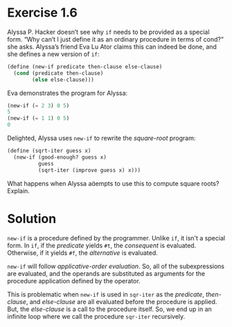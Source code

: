 # Exercise 1.6

Alyssa P. Hacker doesn’t see why `if` needs to be provided as a special form. “Why can’t I just define it as an ordinary procedure in terms of cond?” she asks. Alyssa’s friend Eva Lu Ator claims this can indeed be done, and she defines a new version of `if`:

```scheme
(define (new-if predicate then-clause else-clause)
  (cond (predicate then-clause)
        (else else-clause)))
```
Eva demonstrates the program for Alyssa:

```scheme
(new-if (= 2 3) 0 5)
5
(new-if (= 1 1) 0 5)
0
```

Delighted, Alyssa uses `new-if` to rewrite the *square-root* program:

```scheme
(define (sqrt-iter guess x)
  (new-if (good-enough? guess x)
          guess
          (sqrt-iter (improve guess x) x)))
```
What happens when Alyssa aempts to use this to compute square roots? Explain.

# Solution

`new-if` is a procedure defined by the programmer. Unlike `if`, it isn't a special form. In `if`, if the *predicate* yields `#t`, the *consequent* is evaluated. Otherwise, if it yields `#f`, the *alternative* is evaluated.

`new-if` will follow *applicative-order evaluation*. So, all of the subexpressions are evaluated, and the operands are substituted as arguments for the procedure application defined by the operator.

This is problematic when `new-if` is used in `sqr-iter` as the *predicate*, *then-clause*, and *else-clause* are all evaluated before the procedure is applied. But, the *else-clause* is a call to the procedure itself. So, we end up in an infinite loop where we call the procedure `sqr-iter` recursively.
